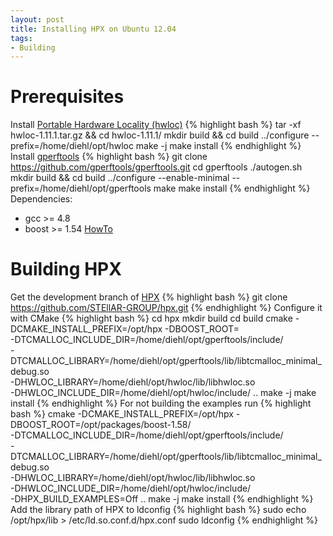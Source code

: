 ```yaml
---
layout: post
title: Installing HPX on Ubuntu 12.04
tags:
- Building
---
```

Prerequisites
=====
Install <a href="http://www.open-mpi.de/software/hwloc/v1.11/">Portable Hardware Locality (hwloc)</a>
{% highlight bash %}
tar -xf hwloc-1.11.1.tar.gz && cd hwloc-1.11.1/
mkdir build && cd build
../configure --prefix=/home/diehl/opt/hwloc
make -j
make install
{% endhighlight %}
Install <a href="https://github.com/gperftools">gperftools</a>
{% highlight bash %}
git clone https://github.com/gperftools/gperftools.git
cd gperftools 
./autogen.sh
mkdir build && cd build
../configure --enable-minimal --prefix=/home/diehl/opt/gperftools
make
make install
{% endhighlight %}
Dependencies:
<ul>
<li> gcc >= 4.8 </li>
<li> boost >= 1.54 <a href="http://diehlpk.github.io/2015/06/22/compile-boost.html">HowTo</a></li>
</ul>

Building HPX
=====
Get the development branch of <a href="http://stellar.cct.lsu.edu/tag/hpx/">HPX</a>
{% highlight bash  %}
git clone https://github.com/STEllAR-GROUP/hpx.git
{% endhighlight %}
Configure it with CMake
{% highlight bash  %}
cd hpx
mkdir build
cd build
cmake -DCMAKE_INSTALL_PREFIX=/opt/hpx -DBOOST_ROOT=<path to boost> \
-DTCMALLOC_INCLUDE_DIR=/home/diehl/opt/gperftools/include/ \
-DTCMALLOC_LIBRARY=/home/diehl/opt/gperftools/lib/libtcmalloc_minimal_debug.so \
-DHWLOC_LIBRARY=/home/diehl/opt/hwloc/lib/libhwloc.so \
-DHWLOC_INCLUDE_DIR=/home/diehl/opt/hwloc/include/ ..
make -j 
make install
{% endhighlight %}
For not building the examples run 
{% highlight bash  %}
cmake -DCMAKE_INSTALL_PREFIX=/opt/hpx -DBOOST_ROOT=/opt/packages/boost-1.58/ \
-DTCMALLOC_INCLUDE_DIR=/home/diehl/opt/gperftools/include/ \
-DTCMALLOC_LIBRARY=/home/diehl/opt/gperftools/lib/libtcmalloc_minimal_debug.so \
-DHWLOC_LIBRARY=/home/diehl/opt/hwloc/lib/libhwloc.so \
-DHWLOC_INCLUDE_DIR=/home/diehl/opt/hwloc/include/ \
-DHPX_BUILD_EXAMPLES=Off ..
make -j 
make install
{% endhighlight %}
Add the library path of HPX to ldconfig
{% highlight bash  %}
sudo echo /opt/hpx/lib > /etc/ld.so.conf.d/hpx.conf
sudo ldconfig
{% endhighlight %}
